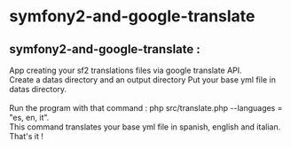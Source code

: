 symfony2-and-google-translate
=============================

<h2>symfony2-and-google-translate :</h2>
App creating your sf2 translations files via google translate API.
<br/>
Create a datas directory and an output directory
Put your base yml file in datas directory.<br/>
<br/>
Run the program with that command : php src/translate.php --languages = "es, en, it".

<br/>
This command translates your base yml file in spanish, english and italian.
<br/>
That's it !
